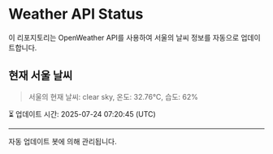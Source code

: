 
# Weather API Status

이 리포지토리는 OpenWeather API를 사용하여 서울의 날씨 정보를 자동으로 업데이트합니다.

## 현재 서울 날씨
> 서울의 현재 날씨: clear sky, 온도: 32.76°C, 습도: 62%

⏳ 업데이트 시간: 2025-07-24 07:20:45 (UTC)

---
자동 업데이트 봇에 의해 관리됩니다.
